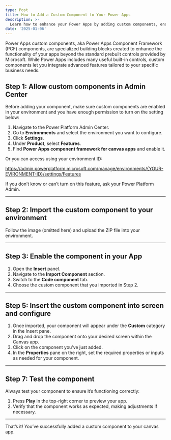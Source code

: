 ```yaml
---
type: Post
title: How to Add a Custom Component to Your Power Apps
description: >-
  Learn how to enhance your Power Apps by adding custom components, enabling reusable UI elements and improved app functionality.
date: '2025-01-06'
---
```

Power Apps custom components, aka Power Apps Component Framework (PCF) components, are specialized building blocks created to enhance the functionality of your apps beyond the standard prebuilt controls provided by Microsoft. While Power Apps includes many useful built-in controls, custom components let you integrate advanced features tailored to your specific business needs.

## Step 1: Allow custom components in Admin Center

Before adding your component, make sure custom components are enabled in your environment and you have enough permission to turn on the setting below:

1. Navigate to the Power Platform Admin Center.  
2. Go to **Environments** and select the environment you want to configure.  
3. Click **Settings**.  
4. Under **Product**, select **Features**.  
5. Find **Power Apps component framework for canvas apps** and enable it.

Or you can access using your environment ID:

https://admin.powerplatform.microsoft.com/manage/environments/{YOUR-EVIRONMENT-ID}/settings/Features

If you don’t know or can’t turn on this feature, ask your Power Platform Admin.

---

## Step 2: Import the custom component to your environment

Follow the image (omitted here) and upload the ZIP file into your environment.

---

## Step 3: Enable the component in your App

1. Open the **Insert** panel.  
2. Navigate to the **Import Component** section.  
3. Switch to the **Code component** tab.  
4. Choose the custom component that you imported in Step 2.

---

## Step 5: Insert the custom component into screen and configure

1. Once imported, your component will appear under the **Custom** category in the Insert pane.  
2. Drag and drop the component onto your desired screen within the Canvas app.  
3. Click on the component you’ve just added.  
4. In the **Properties** pane on the right, set the required properties or inputs as needed for your component.

---

## Step 7: Test the component

Always test your component to ensure it’s functioning correctly:

1. Press **Play** in the top-right corner to preview your app.  
2. Verify that the component works as expected, making adjustments if necessary.

---

That’s it! You’ve successfully added a custom component to your canvas app.